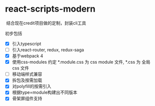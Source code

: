# react-scripts-modern

 结合现在credit项目做的定制，封装cli工具

初步包括

- [x] 引入typescript
- [ ] 引入react-router, redux, redux-saga
- [x] 基于webpack 4
- [x] 使用css-modules
    约定 *.module.css 为 css module 文件, *.css 为 全局 css 文件
- [ ] 移动端样式兼容
- [x] 拆包及按需加载
- [x] 对polyfill的按需引入
- [x] 根据type=module构建出不同版本
- [x] 骨架屏组件支持
